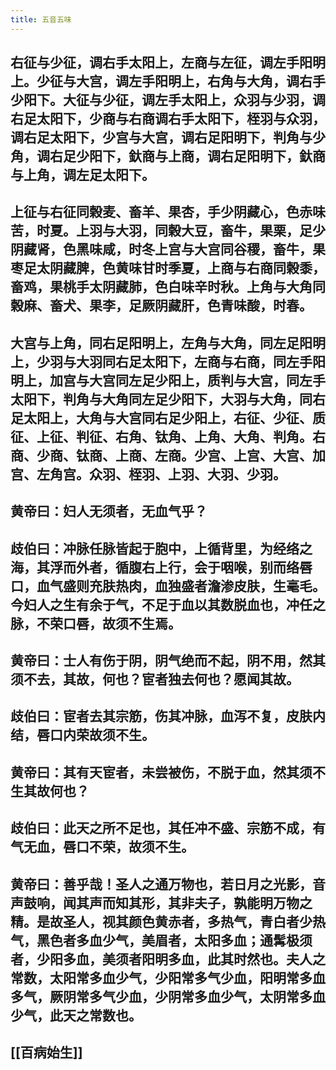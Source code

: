 ```yaml
---
title: 五音五味
---
```


## 右征与少征，调右手太阳上，左商与左征，调左手阳明上。少征与大宫，调左手阳明上，右角与大角，调右手少阳下。大征与少征，调左手太阳上，众羽与少羽，调右足太阳下，少商与右商调右手太阳下，桎羽与众羽，调右足太阳下，少宫与大宫，调右足阳明下，判角与少角，调右足少阳下，釱商与上商，调右足阳明下，釱商与上角，调左足太阳下。
## 上征与右征同榖麦、畜羊、果杏，手少阴藏心，色赤味苦，时夏。上羽与大羽，同榖大豆，畜牛，果栗，足少阴藏肾，色黑味咸，时冬上宫与大宫同谷稷，畜牛，果枣足太阴藏脾，色黄味甘时季夏，上商与右商同榖黍，畜鸡，果桃手太阴藏肺，色白味辛时秋。上角与大角同榖麻、畜犬、果李，足厥阴藏肝，色青味酸，时春。
## 大宫与上角，同右足阳明上，左角与大角，同左足阳明上，少羽与大羽同右足太阳下，左商与右商，同左手阳明上，加宫与大宫同左足少阳上，质判与大宫，同左手太阳下，判角与大角同左足少阳下，大羽与大角，同右足太阳上，大角与大宫同右足少阳上，右征、少征、质征、上征、判征、右角、钛角、上角、大角、判角。右商、少商、钛商、上商、左商。少宫、上宫、大宫、加宫、左角宫。众羽、桎羽、上羽、大羽、少羽。
## 黄帝曰：妇人无须者，无血气乎？
## 歧伯曰：冲脉任脉皆起于胞中，上循背里，为经络之海，其浮而外者，循腹右上行，会于咽喉，别而络唇口，血气盛则充肤热肉，血独盛者澹渗皮肤，生毫毛。今妇人之生有余于气，不足于血以其数脱血也，冲任之脉，不荣口唇，故须不生焉。
## 黄帝曰：士人有伤于阴，阴气绝而不起，阴不用，然其须不去，其故，何也？宦者独去何也？愿闻其故。
## 歧伯曰：宦者去其宗筋，伤其冲脉，血泻不复，皮肤内结，唇口内荣故须不生。
## 黄帝曰：其有天宦者，未尝被伤，不脱于血，然其须不生其故何也？
## 歧伯曰：此天之所不足也，其任冲不盛、宗筋不成，有气无血，唇口不荣，故须不生。
## 黄帝曰：善乎哉！圣人之通万物也，若日月之光影，音声鼓响，闻其声而知其形，其非夫子，孰能明万物之精。是故圣人，视其颜色黄赤者，多热气，青白者少热气，黑色者多血少气，美眉者，太阳多血；通髯极须者，少阳多血，美须者阳明多血，此其时然也。夫人之常数，太阳常多血少气，少阳常多气少血，阳明常多血多气，厥阴常多气少血，少阴常多血少气，太阴常多血少气，此天之常数也。
## [[百病始生]]
